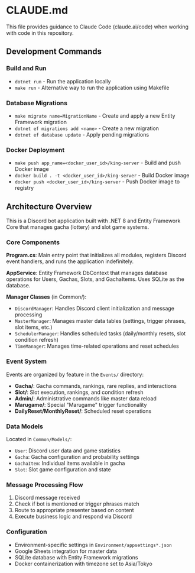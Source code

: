# CLAUDE.md

This file provides guidance to Claude Code (claude.ai/code) when working with code in this repository.

## Development Commands

### Build and Run
- `dotnet run` - Run the application locally
- `make run` - Alternative way to run the application using Makefile

### Database Migrations
- `make migrate name=MigrationName` - Create and apply a new Entity Framework migration
- `dotnet ef migrations add <name>` - Create a new migration
- `dotnet ef database update` - Apply pending migrations

### Docker Deployment
- `make push app_name=<docker_user_id>/king-server` - Build and push Docker image
- `docker build . -t <docker_user_id>/king-server` - Build Docker image
- `docker push <docker_user_id>/king-server` - Push Docker image to registry

## Architecture Overview

This is a Discord bot application built with .NET 8 and Entity Framework Core that manages gacha (lottery) and slot game systems.

### Core Components

**Program.cs**: Main entry point that initializes all modules, registers Discord event handlers, and runs the application indefinitely.

**AppService**: Entity Framework DbContext that manages database operations for Users, Gachas, Slots, and GachaItems. Uses SQLite as the database.

**Manager Classes** (in Common/):
- `DiscordManager`: Handles Discord client initialization and message processing
- `MasterManager`: Manages master data tables (settings, trigger phrases, slot items, etc.)
- `SchedulerManager`: Handles scheduled tasks (daily/monthly resets, slot condition refresh)
- `TimeManager`: Manages time-related operations and reset schedules

### Event System

Events are organized by feature in the `Events/` directory:
- **Gacha/**: Gacha commands, rankings, rare replies, and interactions
- **Slot/**: Slot execution, rankings, and condition refresh
- **Admin/**: Administrative commands like master data reload
- **Marugame/**: Special "Marugame" trigger functionality
- **DailyReset/MonthlyReset/**: Scheduled reset operations

### Data Models

Located in `Common/Models/`:
- `User`: Discord user data and game statistics
- `Gacha`: Gacha configuration and probability settings
- `GachaItem`: Individual items available in gacha
- `Slot`: Slot game configuration and state

### Message Processing Flow

1. Discord message received
2. Check if bot is mentioned or trigger phrases match
3. Route to appropriate presenter based on content
4. Execute business logic and respond via Discord

### Configuration

- Environment-specific settings in `Environment/appsettings*.json`
- Google Sheets integration for master data
- SQLite database with Entity Framework migrations
- Docker containerization with timezone set to Asia/Tokyo